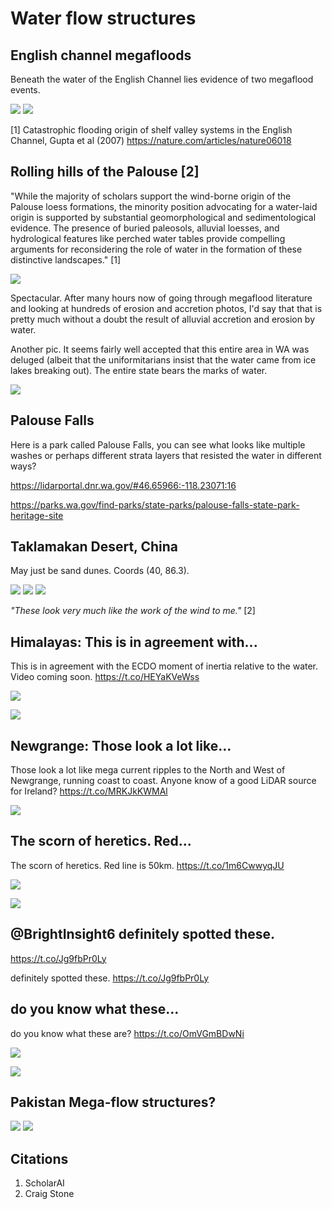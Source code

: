 # Water flow structures

## English channel megafloods

Beneath the water of the English Channel lies evidence of two megaflood events.

![](img/english-channel1.jpg)
![](img/english-channel2.jpg)

[1] Catastrophic flooding origin of shelf valley systems in the English Channel, Gupta et al (2007)
https://nature.com/articles/nature06018

## Rolling hills of the Palouse [2]

"While the majority of scholars support the wind-borne origin of the Palouse loess formations, the minority position advocating for a water-laid origin is supported by substantial geomorphological and sedimentological evidence. The presence of buried paleosols, alluvial loesses, and hydrological features like perched water tables provide compelling arguments for reconsidering the role of water in the formation of these distinctive landscapes." [1]

![](img/palouse.jpg)

Spectacular. After many hours now of going through megaflood literature and looking at hundreds of erosion and accretion photos, I'd say that that is pretty much without a doubt the result of alluvial accretion and erosion by water.

Another pic. It seems fairly well accepted that this entire area in WA was deluged (albeit that the uniformitarians insist that the water came from ice lakes breaking out). The entire state bears the marks of water.

![](img/palouse2.jpg)

## Palouse Falls

Here is a park called Palouse Falls, you can see what looks like multiple washes or perhaps different strata layers that resisted the water in different ways?

https://lidarportal.dnr.wa.gov/#46.65966:-118.23071:16

https://parks.wa.gov/find-parks/state-parks/palouse-falls-state-park-heritage-site

## Taklamakan Desert, China

May just be sand dunes. Coords (40, 86.3).

![](img/dunes.png)
![](img/dunes2.png)
![](img/dunes3.png)

*"These look very much like the work of the wind to me."* [2]

## Himalayas: This is in agreement with...

This is in agreement with the ECDO moment of inertia relative to the water. Video coming soon. https://t.co/HEYaKVeWss

![](img/1800176547665707245-GPuCzbSXEAAqgty.jpg)

![](img/1800176547665707245-GPuC1TgWkAA7GTI.png)

## Newgrange: Those look a lot like...

Those look a lot like mega current ripples to the North and West of Newgrange, running coast to coast. Anyone know of a good LiDAR source for Ireland? https://t.co/MRKJkKWMAl

![](img/1834681409081864595-GXYYi4AWwAABZLX.jpg)

## The scorn of heretics. Red...

The scorn of heretics. Red line is 50km. https://t.co/1m6CwwyqJU

![](img/1809559238139621796-GRzX4rxWkAAP2cv.jpg)

![](img/1809559238139621796-GRzYh4OWIAAlUWW.jpg)

## @BrightInsight6 definitely spotted these.
https://t.co/Jg9fbPr0Ly

definitely spotted these. https://t.co/Jg9fbPr0Ly

## do you know what these...

do you know what these are? https://t.co/OmVGmBDwNi

![](img/1809357899006616000-GRwhI61acAEJhOB.jpg)

![](img/1809357899006616000-GRwhWqNboAAu5UG.jpg)

## Pakistan Mega-flow structures?

![](img/pakistan.jpg)
![](img/pakistan2.jpg)

## Citations

1. ScholarAI
2. Craig Stone